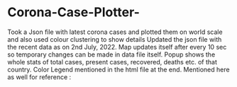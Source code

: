 # Corona-Case-Plotter-
Took a Json file with latest corona cases and plotted them on world scale and also used colour clustering to show details
Updated the json file with the recent data as on 2nd July, 2022.
Map updates itself after every 10 sec so temporary changes can be made in data file itself.
Popup shows the whole stats of total cases, present cases, recovered, deaths etc. of that country.
Color Legend mentioned in the html file at the end. Mentioned here as well for reference :

